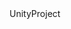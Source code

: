 <!DOCTYPE html>
<html lang="en-us">
  <head>
    <meta charset="utf-8">
    <meta http-equiv="Content-Type" content="text/html; charset=utf-8">
    <title>Unity WebGL Player | UnityProject</title>
    <link rel="shortcut icon" href="TemplateData/favicon.ico">
    <link rel="stylesheet" href="TemplateData/style.css">
    <script src="https://www.laits.utexas.edu/~timf/march/TemplateData/UnityProgress.js"></script>
    <script src="https://www.laits.utexas.edu/~timf/march/Build/UnityLoader.js"></script>
    <script>
      var unityInstance = UnityLoader.instantiate("unityContainer", "https://www.laits.utexas.edu/~timf/march/Build/March.json", {onProgress: UnityProgress});
    </script>
  </head>
  <body>
    <div class="webgl-content">
      <div id="unityContainer" style="width: 960px; height: 600px"></div>
      <div class="footer">
        <div class="webgl-logo"></div>
        <div class="fullscreen" onclick="unityInstance.SetFullscreen(1)"></div>
        <div class="title">UnityProject</div>
      </div>
    </div>
  </body>
</html>
